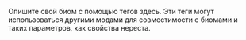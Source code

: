 Опишите свой биом с помощью тегов здесь. Эти теги могут использоваться другими модами для совместимости с биомами и
таких параметров, как свойства нереста.